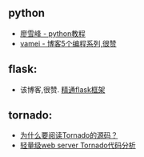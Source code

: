 
## python
- [廖雪峰 - python教程](http://www.liaoxuefeng.com/wiki/001374738125095c955c1e6d8bb493182103fac9270762a000)
- [vamei - 博客5个编程系列,很赞](http://www.cnblogs.com/vamei/tag/%E7%B3%BB%E5%88%97%E7%B4%A2%E5%BC%95/)

## flask:
- 该博客,很赞. [精通flask框架](http://blog.cdwanze.org/python/flask%E6%A1%86%E6%9E%B6/%E7%B2%BE%E9%80%9Aflask.html)


## tornado:

- [为什么要阅读Tornado的源码？](http://www.nowamagic.net/academy/detail/13321002)
- [轻量级web server Tornado代码分析](http://blog.csdn.net/goldlevi/article/details/7047726)


